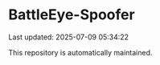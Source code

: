 # BattleEye-Spoofer

Last updated: 2025-07-09 05:34:22

This repository is automatically maintained.
